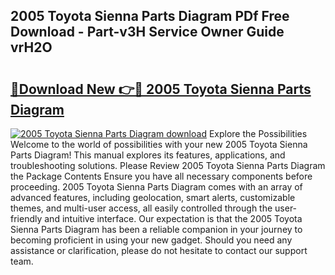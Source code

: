 ## 2005 Toyota Sienna Parts Diagram PDf Free Download - Part-v3H Service Owner Guide vrH2O

# <h2><a href="http://dftka88.blite.top/?on=2005+Toyota+Sienna+Parts+Diagram">🔗Download New 👉🔴 2005 Toyota Sienna Parts Diagram</a></h2>

[![2005 Toyota Sienna Parts Diagram download](https://i.imgur.com/lujVjoI.png)](http://dftka88.blite.top/?on=2005+Toyota+Sienna+Parts+Diagram)
Explore the Possibilities Welcome to the world of possibilities with your new 2005 Toyota Sienna Parts Diagram! This manual explores its features, applications, and troubleshooting solutions. Please Review 2005 Toyota Sienna Parts Diagram the Package Contents Ensure you have all necessary components before proceeding. 2005 Toyota Sienna Parts Diagram comes with an array of advanced features, including geolocation, smart alerts, customizable themes, and multi-user access, all easily controlled through the user-friendly and intuitive interface. Our expectation is that the 2005 Toyota Sienna Parts Diagram has been a reliable companion in your journey to becoming proficient in using your new gadget. Should you need any assistance or clarification, please do not hesitate to contact our support team.
